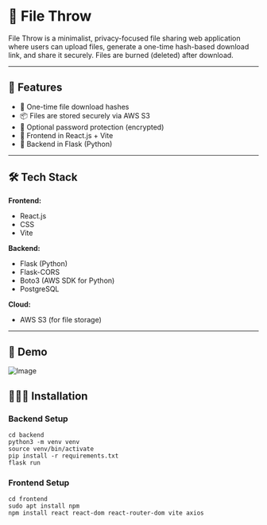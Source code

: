 # 📂 File Throw

File Throw is a minimalist, privacy-focused file sharing web application where users can upload files, generate a one-time hash-based download link, and share it securely. Files are burned (deleted) after download.

---

## 🚀 Features

- 🔐 One-time file download hashes             
- 📦 Files are stored securely via AWS S3
- 🧊 Optional password protection (encrypted)
- 📁 Frontend in React.js + Vite
- 🔧 Backend in Flask (Python)

---

## 🛠️ Tech Stack

**Frontend:**
- React.js
- CSS
- Vite

**Backend:**
- Flask (Python)
- Flask-CORS
- Boto3 (AWS SDK for Python)
- PostgreSQL

**Cloud:**
- AWS S3 (for file storage)

---

## 🎥 Demo
![Image](https://github.com/user-attachments/assets/98112f29-e52e-4757-a2f2-3196e1dee490)

## 🧑🏻‍💻 Installation

### Backend Setup
```
cd backend
python3 -m venv venv
source venv/bin/activate
pip install -r requirements.txt
flask run
```

### Frontend Setup
```
cd frontend
sudo apt install npm
npm install react react-dom react-router-dom vite axios
```
